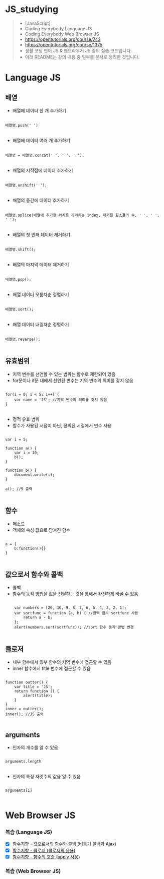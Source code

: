 # JS_studying

> * [JavaScript]
> * Coding Everybody Language JS
> * Coding Everybody Web Browser JS
> * https://opentutorials.org/course/743
> * https://opentutorials.org/course/1375
> * 생활 코딩 언어 JS & 웹브라우저 JS 강의 실습 코드입니다.
> * 아래 README는 강의 내용 중 일부를 문서로 정리한 것입니다.

# Language JS

## 배열

* 배열에 데이터 한 개 추가하기
<pre>
<code>
배열명.push(' ')
</code>
</pre>

* 배열에 데이터 여러 개 추가하기
<pre>
<code>
배열명 = 배열명.concat(' ', ' ', ' ');
</code>
</pre>

* 배열의 시작점에 데이터 추가하기
<pre>
<code>
배열명.unshift(' ');
</code>
</pre>

* 배열의 중간에 데이터 추가하기
<pre>
<code>
배열명.splice(배열에 추가할 위치를 가리키는 index, 제거될 원소들의 수, ' ', ' ', ' ');
</code>
</pre>

* 배열의 첫 번째 데이터 제거하기
<pre>
<code>
배열명.shift();
</code>
</pre>

* 배열의 마지막 데이터 제거하기
<pre>
<code>
배열명.pop();
</code>
</pre>

* 배열 데이터 오름차순 정렬하기
<pre>
<code>
배열명.sort();
</code>
</pre>

* 배열 데이터 내림차순 정렬하기
<pre>
<code>
배열명.reverse();
</code>
</pre>

## 유효범위

* 지역 변수를 선언할 수 있는 범위는 함수로 제한되어 있음
* for문이나 if문 내에서 선언된 변수는 지역 변수의 의미를 갖지 않음
<pre>
<code>
for(i = 0; i < 5; i++) {
    var name = 'JS'; //지역 변수의 의미를 갖지 않음
}
</code>
</pre>

* 정적 유효 범위
* 함수가 사용된 시점이 아닌, 정의된 시점에서 변수 사용
<pre>
<code>
var i = 5;

function a() {
    var i = 10;
    b();
}

function b() {
    document.write(i);
}

a(); //5 출력
</code>
</pre>

## 함수

* 메소드
* 객체의 속성 값으로 담겨진 함수
<pre>
<code>
a = {
    b:function(){}
}
</code>
</pre>

## 값으로서 함수와 콜백
* 콜백
* 함수의 동작 방법을 값을 전달하는 것을 통해서 완전하게 바꿀 수 있음
<pre>
<code>
    var numbers = [20, 10, 9, 8, 7, 6, 5, 4, 3, 2, 1];
    var sortfunc = function (a, b) { //콜백 함수 sortfunc 사용
        return a - b;
    };
    alert(numbers.sort(sortfunc)); //sort 함수 동작 방법 변경
</code>
</pre>

## 클로저
* 내부 함수에서 외부 함수의 지역 변수에 접근할 수 있음
* inner 함수에서 title 변수에 접근할 수 있음
<pre>
<code>
function outter() {
    var title = 'JS';
    return function () {
        alert(title);
    }
}
inner = outter();
inner(); //JS 출력
</code>
</pre>

## arguments
* 인자의 개수를 알 수 있음
<pre>
<code>
arguments.length
</code>
</pre>

* 인자의 특정 자릿수의 값을 알 수 있음
<pre>
<code>
arguments[i]
</code>
</pre>

# Web Browser JS

### 복습 (Language JS)
- [x] [함수지향 - 값으로서의 함수와 콜백 (비동기 콜백과 Ajax)](https://www.youtube.com/watch?v=NDFjwybbong)
- [x] [함수지향 - 클로저 (클로저의 응용)](https://www.youtube.com/watch?v=9A0pMrS6Bh0)
- [x] [함수지향 - 함수의 호출 (apply 사용)](https://www.youtube.com/watch?v=Ubs30Xxe-Ps)

### 복습 (Web Browser JS)